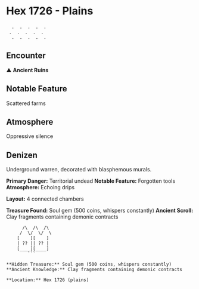 # Hex 1726 - Plains
```
  .  .  .  .  .
 .  .  .  .  .
  .  .  .  .  .
```

## Encounter

▲ **Ancient Ruins**

## Notable Feature

Scattered farms

## Atmosphere

Oppressive silence

## Denizen

Underground warren, decorated with blasphemous murals.

**Primary Danger:** Territorial undead
**Notable Feature:** Forgotten tools
**Atmosphere:** Echoing drips

**Layout:** 4 connected chambers

**Treasure Found:** Soul gem (500 coins, whispers constantly)
**Ancient Scroll:** Clay fragments containing demonic contracts


```
      /\  /\  /\
     /  \/  \/  \
    [    ][    ]
    | ?? || ?? |
    [____][____]
        ```

**Hidden Treasure:** Soul gem (500 coins, whispers constantly)
**Ancient Knowledge:** Clay fragments containing demonic contracts

**Location:** Hex 1726 (plains)
